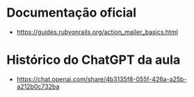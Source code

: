 # Documentação oficial
- https://guides.rubyonrails.org/action_mailer_basics.html

# Histórico do ChatGPT da aula
- https://chat.openai.com/share/4b3135f8-055f-426a-a25b-a212b0c732ba